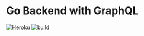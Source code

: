 # Go Backend with GraphQL
[![Heroku](https://heroku-badge.herokuapp.com/?app=powerful-garden-60474)](https://heroku.com)
[![build](https://github.com/david-yappeter/backend-desain-web-dasar/actions/workflows/go.yml/badge.svg)](https://github.com/david-yappeter/backend-desain-web-dasar/actions/workflows/go.yml)



